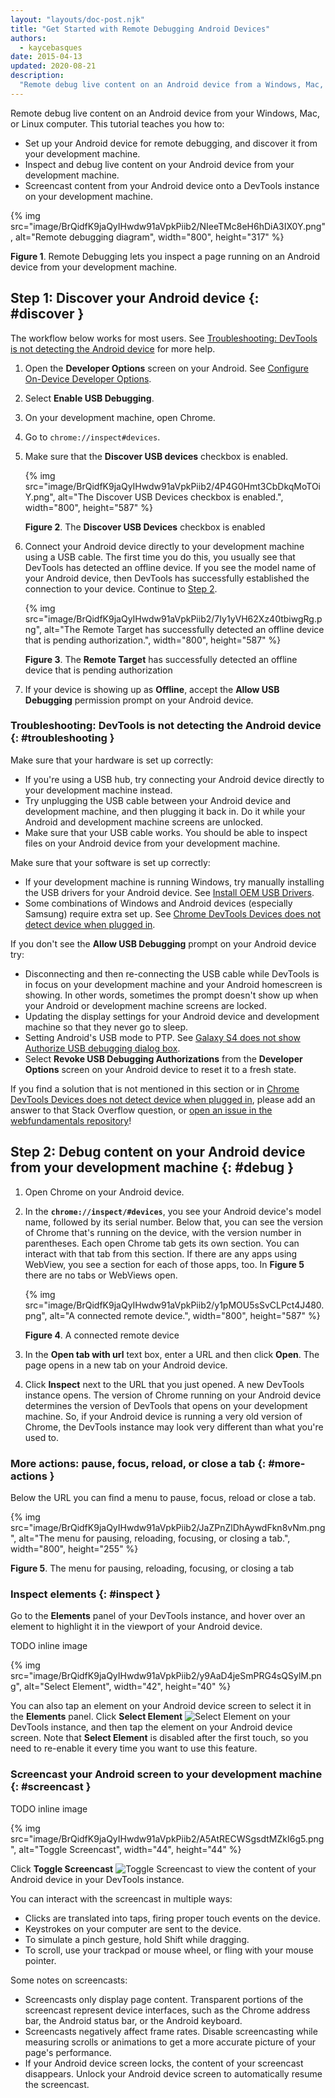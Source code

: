 ```yaml
---
layout: "layouts/doc-post.njk"
title: "Get Started with Remote Debugging Android Devices"
authors:
  - kaycebasques
date: 2015-04-13
updated: 2020-08-21
description:
  "Remote debug live content on an Android device from a Windows, Mac, or Linux computer."
---
```


Remote debug live content on an Android device from your Windows, Mac, or Linux computer. This
tutorial teaches you how to:

- Set up your Android device for remote debugging, and discover it from your development machine.
- Inspect and debug live content on your Android device from your development machine.
- Screencast content from your Android device onto a DevTools instance on your development machine.

{% img src="image/BrQidfK9jaQyIHwdw91aVpkPiib2/NIeeTMc8eH6hDiA3IX0Y.png", alt="Remote debugging diagram", width="800", height="317" %}

**Figure 1**. Remote Debugging lets you inspect a page running on an Android device from your
development machine.

## Step 1: Discover your Android device {: #discover }

The workflow below works for most users. See [Troubleshooting: DevTools is not detecting the Android
device][1] for more help.

1.  Open the **Developer Options** screen on your Android. See [Configure On-Device Developer
    Options][2].
2.  Select **Enable USB Debugging**.
3.  On your development machine, open Chrome.
4.  Go to `chrome://inspect#devices`.
5.  Make sure that the **Discover USB devices** checkbox is enabled.

    {% img src="image/BrQidfK9jaQyIHwdw91aVpkPiib2/4P4G0Hmt3CbDkqMoTOiY.png", alt="The Discover USB Devices checkbox is enabled.", width="800", height="587" %}

    **Figure 2**. The **Discover USB Devices** checkbox is enabled

6.  Connect your Android device directly to your development machine using a USB cable. The first
    time you do this, you usually see that DevTools has detected an offline device. If you see the
    model name of your Android device, then DevTools has successfully established the connection to
    your device. Continue to [Step 2][3].

    {% img src="image/BrQidfK9jaQyIHwdw91aVpkPiib2/7Iy1yVH62Xz40tbiwgRg.png", alt="The Remote Target has successfully detected an offline device that is pending authorization.", width="800", height="587" %}

    **Figure 3**. The **Remote Target** has successfully detected an offline device that is pending
    authorization

7.  If your device is showing up as **Offline**, accept the **Allow USB Debugging** permission
    prompt on your Android device.

### Troubleshooting: DevTools is not detecting the Android device {: #troubleshooting }

Make sure that your hardware is set up correctly:

- If you're using a USB hub, try connecting your Android device directly to your development machine
  instead.
- Try unplugging the USB cable between your Android device and development machine, and then
  plugging it back in. Do it while your Android and development machine screens are unlocked.
- Make sure that your USB cable works. You should be able to inspect files on your Android device
  from your development machine.

Make sure that your software is set up correctly:

- If your development machine is running Windows, try manually installing the USB drivers for your
  Android device. See [Install OEM USB Drivers][4].
- Some combinations of Windows and Android devices (especially Samsung) require extra set up. See
  [Chrome DevTools Devices does not detect device when plugged in][5].

If you don't see the **Allow USB Debugging** prompt on your Android device try:

- Disconnecting and then re-connecting the USB cable while DevTools is in focus on your development
  machine and your Android homescreen is showing. In other words, sometimes the prompt doesn't show
  up when your Android or development machine screens are locked.
- Updating the display settings for your Android device and development machine so that they never
  go to sleep.
- Setting Android's USB mode to PTP. See [Galaxy S4 does not show Authorize USB debugging dialog
  box][6].
- Select **Revoke USB Debugging Authorizations** from the **Developer Options** screen on your
  Android device to reset it to a fresh state.

If you find a solution that is not mentioned in this section or in [Chrome DevTools Devices does not
detect device when plugged in][7], please add an answer to that Stack Overflow question, or [open an
issue in the webfundamentals repository][8]!

## Step 2: Debug content on your Android device from your development machine {: #debug }

1.  Open Chrome on your Android device.
2.  In the **`chrome://inspect/#devices`**, you see your Android device's model name, followed by
    its serial number. Below that, you can see the version of Chrome that's running on the device,
    with the version number in parentheses. Each open Chrome tab gets its own section. You can
    interact with that tab from this section. If there are any apps using WebView, you see a section
    for each of those apps, too. In **Figure 5** there are no tabs or WebViews open.

    {% img src="image/BrQidfK9jaQyIHwdw91aVpkPiib2/y1pMOU5sSvCLPct4J480.png", alt="A connected remote device.", width="800", height="587" %}

    **Figure 4**. A connected remote device

3.  In the **Open tab with url** text box, enter a URL and then click **Open**. The page opens in a
    new tab on your Android device.
4.  Click **Inspect** next to the URL that you just opened. A new DevTools instance opens. The
    version of Chrome running on your Android device determines the version of DevTools that opens
    on your development machine. So, if your Android device is running a very old version of Chrome,
    the DevTools instance may look very different than what you're used to.

### More actions: pause, focus, reload, or close a tab {: #more-actions }

Below the URL you can find a menu to pause, focus, reload or close a tab.

{% img src="image/BrQidfK9jaQyIHwdw91aVpkPiib2/JaZPnZlDhAywdFkn8vNm.png", alt="The menu for pausing, reloading, focusing, or closing a tab.", width="800", height="255" %}

**Figure 5**. The menu for pausing, reloading, focusing, or closing a tab

### Inspect elements {: #inspect }

Go to the **Elements** panel of your DevTools instance, and hover over an element to highlight it in
the viewport of your Android device.

TODO inline image

{% img src="image/BrQidfK9jaQyIHwdw91aVpkPiib2/y9AaD4jeSmPRG4sQSylM.png", alt="Select Element", width="42", height="40" %}

You can also tap an element on your Android device screen to select it in the **Elements** panel.
Click **Select Element**
![Select
Element](/web/tools/chrome-devtools/remote-debugging/imgs/select-element.png) on your
DevTools instance, and then tap the element on your Android device screen. Note that **Select
Element** is disabled after the first touch, so you need to re-enable it every time you want to use
this feature.

### Screencast your Android screen to your development machine {: #screencast }

TODO inline image

{% img src="image/BrQidfK9jaQyIHwdw91aVpkPiib2/A5AtRECWSgsdtMZkI6g5.png", alt="Toggle Screencast", width="44", height="44" %}

Click **Toggle Screencast**
![Toggle Screencast](/web/tools/chrome-devtools/remote-debugging/imgs/toggle-screencast.png) to view
the content of your Android device in your DevTools instance.

You can interact with the screencast in multiple ways:

- Clicks are translated into taps, firing proper touch events on the device.
- Keystrokes on your computer are sent to the device.
- To simulate a pinch gesture, hold Shift while dragging.
- To scroll, use your trackpad or mouse wheel, or fling with your mouse pointer.

Some notes on screencasts:

- Screencasts only display page content. Transparent portions of the screencast represent device
  interfaces, such as the Chrome address bar, the Android status bar, or the Android keyboard.
- Screencasts negatively affect frame rates. Disable screencasting while measuring scrolls or
  animations to get a more accurate picture of your page's performance.
- If your Android device screen locks, the content of your screencast disappears. Unlock your
  Android device screen to automatically resume the screencast.

[1]: #troubleshooting
[2]: https://developer.android.com/studio/debug/dev-options.html
[3]: #debug
[4]: https://developer.android.com/tools/extras/oem-usb.html
[5]: https://stackoverflow.com/questions/21925992
[6]: https://android.stackexchange.com/questions/101933
[7]: https://stackoverflow.com/questions/21925992
[8]: https://github.com/google/webfundamentals/issues/new?title=%5BRemote%20Debugging%5D
